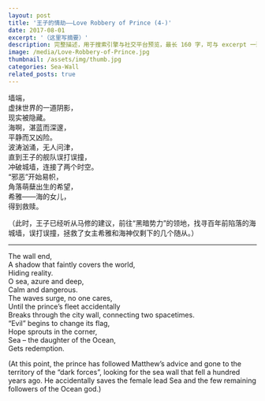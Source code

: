 ```yaml
---
layout: post
title: '王子的情劫——Love Robbery of Prince (4-)'
date: 2017-08-01
excerpt: '（这里写摘要）'
description: 完整描述，用于搜索引擎与社交平台预览，最长 160 字，可与 excerpt 一致
image: /media/Love-Robbery-of-Prince.jpg
thumbnail: /assets/img/thumb.jpg
categories: Sea-Wall
related_posts: true
---
```


墙端，  
虚抹世界的一道阴影，  
现实被隐藏。  
海啊，湛蓝而深邃，  
平静而又凶险。  
波涛汹涌，无人问津，  
直到王子的舰队误打误撞，  
冲破城墙，连接了两个时空。  
“邪恶”开始易帜，  
角落萌蘖出生的希望，  
希雅——海的女儿，  
得到救赎。

（此时，王子已经听从马修的建议，前往“黑暗势力”的领地，找寻百年前陷落的海城墙，误打误撞，拯救了女主希雅和海神仅剩下的几个随从。）

---

The wall end,  
A shadow that faintly covers the world,  
Hiding reality.  
O sea, azure and deep,  
Calm and dangerous.  
The waves surge, no one cares,  
Until the prince’s fleet accidentally  
Breaks through the city wall, connecting two spacetimes.  
“Evil” begins to change its flag,  
Hope sprouts in the corner,  
Sea – the daughter of the Ocean,  
Gets redemption.

(At this point, the prince has followed Matthew’s advice and gone to the territory of the “dark forces”, looking for the sea wall that fell a hundred years ago. He accidentally saves the female lead Sea and the few remaining followers of the Ocean god.)